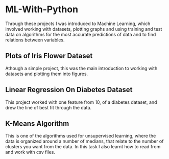 # ML-With-Python
 Through these projects I was introduced to Machine Learning, which involved working with datasets, plotting graphs and using training and test data on algorithms for the most accurate predictions of data and to find relations between variables. 
 
## Plots of Iris Flower Dataset
Athough a simple project, this was the main introduction to working with datasets and plotting them into figures. 

## Linear Regression On Diabetes Dataset
This project worked with one feature from 10, of a diabetes dataset, and drew the line of best fit through the data.

## K-Means Algorithm
This is one of the algorithms used for unsupervised learning, where the data is organized around a number of medians, that relate to the number of clusters you want from the data. In this task I also learnt how to read from and work with csv files.
 
